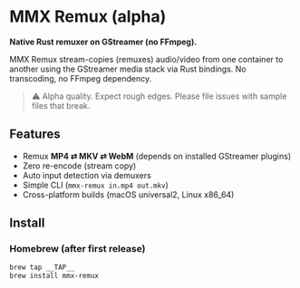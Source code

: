 # MMX Remux (alpha)
**Native Rust remuxer on GStreamer (no FFmpeg).**

MMX Remux stream-copies (remuxes) audio/video from one container to another using the GStreamer media stack via Rust bindings. No transcoding, no FFmpeg dependency.

> ⚠️ Alpha quality. Expect rough edges. Please file issues with sample files that break.

## Features
- Remux **MP4 ⇄ MKV ⇄ WebM** (depends on installed GStreamer plugins)
- Zero re-encode (stream copy)
- Auto input detection via demuxers
- Simple CLI (`mmx-remux in.mp4 out.mkv`)
- Cross-platform builds (macOS universal2, Linux x86_64)

## Install

### Homebrew (after first release)
```bash
brew tap __TAP__
brew install mmx-remux
